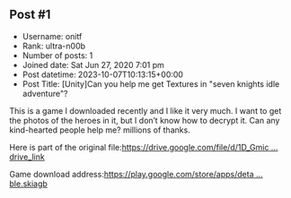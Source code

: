 ## Post #1
- Username: onitf
- Rank: ultra-n00b
- Number of posts: 1
- Joined date: Sat Jun 27, 2020 7:01 pm
- Post datetime: 2023-10-07T10:13:15+00:00
- Post Title: [Unity]Can you help me get Textures in "seven knights idle adventure"?

This is a game I downloaded recently and I like it very much. I want to get the photos of the heroes in it, but I don’t know how to decrypt it. Can any kind-hearted people help me? millions of thanks.

Here is part of the original file:[https://drive.google.com/file/d/1D_Gmic ... drive_link](https://drive.google.com/file/d/1D_Gmic6PuAA41Rd63sKZ62jan4LIFOd2/view?usp=drive_link)

Game download address:[https://play.google.com/store/apps/deta ... ble.skiagb](https://play.google.com/store/apps/details?id=com.netmarble.skiagb)
